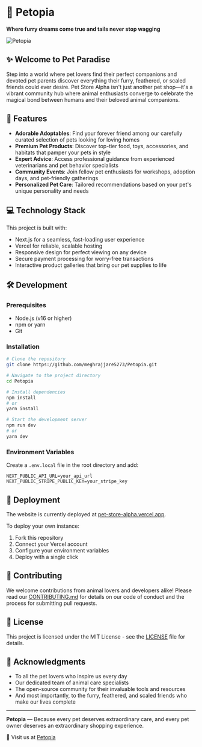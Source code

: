 # 🐾 Petopia

**Where furry dreams come true and tails never stop wagging**

![Petopia](https://pet-store-alpha.vercel.app/images/logo.png)

## ✨ Welcome to Pet Paradise

Step into a world where pet lovers find their perfect companions and devoted pet parents discover everything their furry, feathered, or scaled friends could ever desire. Pet Store Alpha isn't just another pet shop—it's a vibrant community hub where animal enthusiasts converge to celebrate the magical bond between humans and their beloved animal companions.

## 🚀 Features

- **Adorable Adoptables**: Find your forever friend among our carefully curated selection of pets looking for loving homes
- **Premium Pet Products**: Discover top-tier food, toys, accessories, and habitats that pamper your pets in style
- **Expert Advice**: Access professional guidance from experienced veterinarians and pet behavior specialists
- **Community Events**: Join fellow pet enthusiasts for workshops, adoption days, and pet-friendly gatherings
- **Personalized Pet Care**: Tailored recommendations based on your pet's unique personality and needs

## 💻 Technology Stack

This project is built with:

- Next.js for a seamless, fast-loading user experience
- Vercel for reliable, scalable hosting
- Responsive design for perfect viewing on any device
- Secure payment processing for worry-free transactions
- Interactive product galleries that bring our pet supplies to life

## 🛠️ Development

### Prerequisites

- Node.js (v16 or higher)
- npm or yarn
- Git

### Installation

```bash
# Clone the repository
git clone https://github.com/meghrajjare5273/Petopia.git

# Navigate to the project directory
cd Petopia

# Install dependencies
npm install
# or
yarn install

# Start the development server
npm run dev
# or
yarn dev
```

### Environment Variables

Create a `.env.local` file in the root directory and add:

```
NEXT_PUBLIC_API_URL=your_api_url
NEXT_PUBLIC_STRIPE_PUBLIC_KEY=your_stripe_key
```

## 📱 Deployment

The website is currently deployed at [pet-store-alpha.vercel.app](https://pet-store-alpha.vercel.app).

To deploy your own instance:

1. Fork this repository
2. Connect your Vercel account
3. Configure your environment variables
4. Deploy with a single click

## 🤝 Contributing

We welcome contributions from animal lovers and developers alike! Please read our [CONTRIBUTING.md](CONTRIBUTING.md) for details on our code of conduct and the process for submitting pull requests.

## 📄 License

This project is licensed under the MIT License - see the [LICENSE](LICENSE) file for details.

## 🎉 Acknowledgments

- To all the pet lovers who inspire us every day
- Our dedicated team of animal care specialists
- The open-source community for their invaluable tools and resources
- And most importantly, to the furry, feathered, and scaled friends who make our lives complete

---

**Petopia** — Because every pet deserves extraordinary care, and every pet owner deserves an extraordinary shopping experience.

🐾 Visit us at [Petopia](https://pet-store-alpha.vercel.app)
